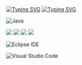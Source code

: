 ##
[![Typing SVG](https://readme-typing-svg.demolab.com/?color=f0f6fc&?lines=Hi+There+I'm+SooYoon+!&?font=Redressed)](https://git.io/typing-svg)
[![Typing SVG](https://readme-typing-svg.herokuapp.com/?color=f0f6fc&lines=Hi+There+I'm+SooYoon!&font=Redressed&size=40)](https://git.io/typing-svg)

![Java](https://img.shields.io/badge/Java-007396.svg?&style=for-the-badge&logo=Java&logoColor=white)

<!--Python-->
<img src="https://img.shields.io/badge/Python-3776AB?style=flat-square&logo=Python&logoColor=white"/>
<!--JavaScript-->
<img src="https://img.shields.io/badge/JavaScript-F7DF1E?style=flat-square&logo=JavaScript&logoColor=white"/>
<!--HTML5-->
<img src="https://img.shields.io/badge/HTML5-E34F26?style=flat-square&logo=HTML5&logoColor=white"/>
<!--CSS-->
<img src="https://img.shields.io/badge/CSS3-1572B6?style=flat-square&logo=CSS3&logoColor=white"/>
<br/>

<!--Eclipse IDE-->
![Eclipse IDE](https://img.shields.io/badge/Eclipse%20IDE-2C2255.svg?&style=for-the-badge&logo=Eclipse%20IDE&logoColor=white)
<!--Visual Studio Code-->
![Visual Studio Code](https://img.shields.io/badge/Visual%20Studio%20Code-007ACC.svg?&style=for-the-badge&logo=Visual%20Studio%20Code&logoColor=white)


<!--
**SyOoOnee/SyOoOnee** is a ✨ _special_ ✨ repository because its `README.md` (this file) appears on your GitHub profile.

Here are some ideas to get you started:

- 🔭 I’m currently working on ...
- 🌱 I’m currently learning ...
- 👯 I’m looking to collaborate on ...
- 🤔 I’m looking for help with ...
- 💬 Ask me about ...
- 📫 How to reach me: ...
- 😄 Pronouns: ...
- ⚡ Fun fact: ...
-->
